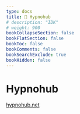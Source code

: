 ```yaml
---
type: docs
title: 🔷 Hypnohub
# description: "IDK"
# weight: 900
bookCollapseSection: false
bookFlatSection: false
bookToc: false
bookComments: false
bookSearchExclude: true
bookHidden: false
---
```


# Hypnohub

[hypnohub.net](https://hypnohub.net?nt)
